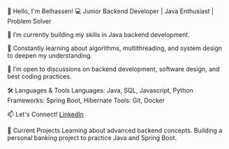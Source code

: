 👋 Hello, I'm Belhassen!
💻 Junior Backend Developer | Java Enthusiast | Problem Solver

🌱 I’m currently building my skills in Java backend development.

📘 Constantly learning about algorithms, multithreading, and system design to deepen my understanding.

💬 I’m open to discussions on backend development, software design, and best coding practices.


🛠️ Languages & Tools
Languages: Java, SQL, Javascript, Python
Frameworks: Spring Boot, Hibernate
Tools: Git, Docker

📫 Let's Connect!
[LinkedIn](https://www.linkedin.com/in/belhassenbenali/)

🚀 Current Projects
Learning about advanced backend concepts.
Building a personal banking project to practice Java and Spring Boot.

